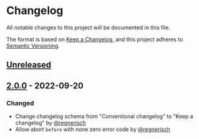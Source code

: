 # Changelog
All notable changes to this project will be documented in this file.

The format is based on [Keep a Changelog](https://keepachangelog.com/en/1.0.0/),
and this project adheres to [Semantic Versioning](https://semver.org/spec/v2.0.0.html).

## [Unreleased]

## [2.0.0] - 2022-09-20
### Changed
- Change changelog schema from "Conventional changelog" to "Keep a changelog" by [@regnerisch](https://github.com/regnerisch)
- Allow abort `before` with none zero error code  by [@regnerisch](https://github.com/regnerisch)

[Unreleased]: https://github.com/regnerisch/laravel-beyond/compare/v2.0.0...HEAD
[2.0.0]: https://github.com/regnerisch/laravel-command-hooks/compare/v1.0.0...v2.0.0
